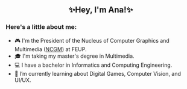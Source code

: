<h2 align='center'> ✨Hey, I'm Ana!✨ </h1>

### Here's a little about me:
* 🎮 I'm the President of the Nucleus of Computer Graphics and Multimedia ([NCGM](https://ncgm.fe.up.pt/)) at FEUP.
* 🎓 I'm taking my master's degree in Multimedia.
* 💻 I have a bachelor in Informatics and Computing Engineering.
* 🌱 I’m currently learning about Digital Games, Computer Vision, and UI/UX.

<!--
**anacvr/anacvr** is a ✨ _special_ ✨ repository because its `README.md` (this file) appears on your GitHub profile.

Here are some ideas to get you started:

- 🔭 I’m currently working on ...
- 🌱 I’m currently learning ...
- 👯 I’m looking to collaborate on ...
- 🤔 I’m looking for help with ...
- 💬 Ask me about ...
- 📫 How to reach me: ...
- 😄 Pronouns: ...
- ⚡ Fun fact: ...
-->
